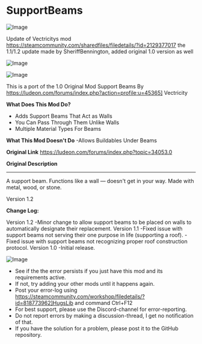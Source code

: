 # SupportBeams

![Image](https://i.imgur.com/buuPQel.png)

Update of Vectricitys mod
https://steamcommunity.com/sharedfiles/filedetails/?id=2129377017
the 1.1/1.2 update made by SheriffBennington, added original 1.0 version as well

![Image](https://i.imgur.com/pufA0kM.png)

	
![Image](https://i.imgur.com/Z4GOv8H.png)

This is a port of the 1.0 Original Mod Support Beams By https://ludeon.com/forums/index.php?action=profile;u=45365] Vectricity 

**What Does This Mod Do?**
- Adds Support Beams That Act as Walls
- You Can Pass Through Them Unlike Walls
- Multiple Material Types For Beams

**What This Mod Doesn't Do**
-Allows Buildables Under Beams

**Original Link** https://ludeon.com/forums/index.php?topic=34053.0

**Original Description** 

-------------------------------------

A support beam. Functions like a wall — doesn't get in your way. Made with metal, wood, or stone.

Version 1.2

**Change Log:**

Version 1.2
-Minor change to allow support beams to be placed on walls to automatically designate their replacement.
Version 1.1
-Fixed issue with support beams not serving their one purpose in life (supporting a roof).
-Fixed issue with support beams not recognizing proper roof construction protocol.
Version 1.0
-Initial release.

![Image](https://i.imgur.com/PwoNOj4.png)



-  See if the the error persists if you just have this mod and its requirements active.
-  If not, try adding your other mods until it happens again.
-  Post your error-log using https://steamcommunity.com/workshop/filedetails/?id=818773962]HugsLib and command Ctrl+F12
-  For best support, please use the Discord-channel for error-reporting.
-  Do not report errors by making a discussion-thread, I get no notification of that.
-  If you have the solution for a problem, please post it to the GitHub repository.


